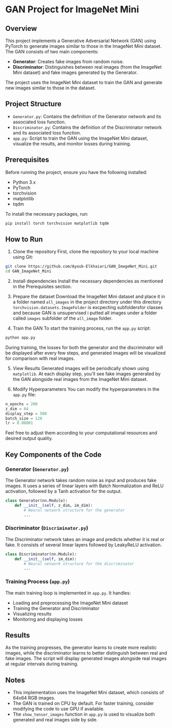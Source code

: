 # GAN Project for ImageNet Mini

## Overview
This project implements a Generative Adversarial Network (GAN) using PyTorch to generate images similar to those in the ImageNet Mini dataset. The GAN consists of two main components:
- **Generator**: Creates fake images from random noise.
- **Discriminator**: Distinguishes between real images (from the ImageNet Mini dataset) and fake images generated by the Generator.

The project uses the ImageNet Mini dataset to train the GAN and generate new images similar to those in the dataset.

## Project Structure
- `Generator.py`: Contains the definition of the Generator network and its associated loss function.
- `Discriminator.py`: Contains the definition of the Discriminator network and its associated loss function.
- `app.py`: Script to train the GAN using the ImageNet Mini dataset, visualize the results, and monitor losses during training.

## Prerequisites
Before running the project, ensure you have the following installed:
- Python 3.x
- PyTorch
- torchvision
- matplotlib
- tqdm

To install the necessary packages, run:
```bash
pip install torch torchvision matplotlib tqdm
```

## How to Run

1. Clone the repository
First, clone the repository to your local machine using Git:

```bash
git clone https://github.com/Ayoub-Elkhaiari/GAN_ImageNet_Mini.git
cd GAN_ImageNet_Mini
```

2. Install dependencies
Install the necessary dependencies as mentioned in the Prerequisites section.

3. Prepare the dataset
Download the ImageNet Mini dataset and place it in a folder named `all_images` in the project directory under this directory `torchvision.datasets.ImageFolder` is excpecting subfoldersfor classes and because GAN is unsupervised  i putted all images under a folder called `images` subfolder of the `all_image` folder.

4. Train the GAN
To start the training process, run the `app.py` script:

```bash
python app.py
```

During training, the losses for both the generator and the discriminator will be displayed after every few steps, and generated images will be visualized for comparison with real images.

5. View Results
Generated images will be periodically shown using `matplotlib`. At each display step, you'll see fake images generated by the GAN alongside real images from the ImageNet Mini dataset.

6. Modify Hyperparameters
You can modify the hyperparameters in the `app.py` file:

```python
n_epochs = 200
z_dim = 64
display_step = 500
batch_size = 128
lr = 0.00001
```

Feel free to adjust them according to your computational resources and desired output quality.

## Key Components of the Code

### Generator (`Generator.py`)
The Generator network takes random noise as input and produces fake images. It uses a series of linear layers with Batch Normalization and ReLU activation, followed by a Tanh activation for the output.

```python
class Generator(nn.Module):
    def __init__(self, z_dim, im_dim):
        # Neural network structure for the generator
        ...
```

### Discriminator (`Discriminator.py`)
The Discriminator network takes an image and predicts whether it is real or fake. It consists of several linear layers followed by LeakyReLU activation.

```python
class Discriminator(nn.Module):
    def __init__(self, im_dim):
        # Neural network structure for the discriminator
        ...
```

### Training Process (`app.py`)
The main training loop is implemented in `app.py`. It handles:
- Loading and preprocessing the ImageNet Mini dataset
- Training the Generator and Discriminator
- Visualizing results
- Monitoring and displaying losses

## Results
As the training progresses, the generator learns to create more realistic images, while the discriminator learns to better distinguish between real and fake images. The script will display generated images alongside real images at regular intervals during training.

## Notes
- This implementation uses the ImageNet Mini dataset, which consists of 64x64 RGB images.
- The GAN is trained on CPU by default. For faster training, consider modifying the code to use GPU if available.
- The `show_tensor_images` function in `app.py` is used to visualize both generated and real images side by side.

